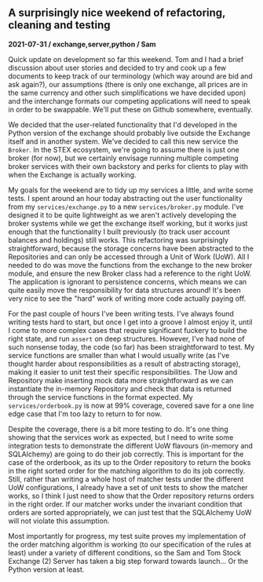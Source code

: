 ## A surprisingly nice weekend of refactoring, cleaning and testing
**2021-07-31 / exchange,server,python / Sam**

Quick update on development so far this weekend. Tom and I had a brief discussion about user stories and decided to try and cook up a few documents to keep track of our terminology (which way around are bid and ask again?), our assumptions (there is only one exchange, all prices are in the same currency and other such simplifications we have decided upon) and the interchange formats our competing applications will need to speak in order to be swappable. We'll put these on Github somewhere, eventually.

We decided that the user-related functionality that I'd developed in the Python version of the exchange should probably live outside the Exchange itself and in another system. We've decided to call this new service the `Broker`. In the STEX ecosystem, we're going to assume there is just one broker (for now), but we certainly envisage running multiple competing broker services with their own backstory and perks for clients to play with when the Exchange is actually working.

My goals for the weekend are to tidy up my services a little, and write some tests. I spent around an hour today abstracting out the user functionality from my `services/exchange.py` to a new `services/broker.py` module. I've designed it to be quite lightweight as we aren't actively developing the broker systems while we get the exchange itself working, but it works just enough that the functionality I built previously (to track user account balances and holdings) still works. This refactoring was surprisingly straightforward, because the storage concerns have been abstracted to the Repositories and can only be accessed through a Unit of Work (UoW). All I needed to do was move the functions from the exchange to the new broker module, and ensure the new Broker class had a reference to the right UoW. The application is ignorant to persistence concerns, which means we can quite easily move the responsibility for data structures around! It's been very nice to see the "hard" work of writing more code actually paying off.

For the past couple of hours I've been writing tests. I've always found writing tests hard to start, but once I get into a groove I almost enjoy it, until I come to more complex cases that require significant fuckery to build the right state, and run `assert` on deep structures. However, I've had none of such nonsense today, the code (so far) has been straightforward to test. My service functions are smaller than what I would usually write (as I've thought harder about responsibilities as a result of abstracting storage), making it easier to unit test their specific responsibilities. The Uow and Repository make inserting mock data more straightforward as we can instantiate the in-memory Repository and check that data is returned through the service functions in the format expected. My `services/orderbook.py` is now at 99% coverage, covered save for a one line edge case that I'm too lazy to return to for now.

Despite the coverage, there is a bit more testing to do. It's one thing showing that the services work as expected, but I need to write some integration tests to demonstrate the different UoW flavours (in-memory and SQLAlchemy) are going to do their job correctly. This is important for the case of the orderbook, as its up to the Order repository to return the books in the right sorted order for the matching algorithm to do its job correctly. Still, rather than writing a whole host of matcher tests under the different UoW configurations, I already have a set of unit tests to show the matcher works, so I think I just need to show that the Order repository returns orders in the right order. If our matcher works under the invariant condition that orders are sorted appropriately, we can just test that the SQLAlchemy UoW will not violate this assumption.

Most importantly for progress, my test suite proves my implementation of the order matching algorithm is working (to our specification of the rules at least) under a variety of different conditions, so the Sam and Tom Stock Exchange (2) Server has taken a big step forward towards launch... Or the Python version at least.
